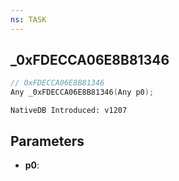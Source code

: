 ```yaml
---
ns: TASK
---
```

## _0xFDECCA06E8B81346

```c
// 0xFDECCA06E8B81346
Any _0xFDECCA06E8B81346(Any p0);
```

```
NativeDB Introduced: v1207
```

## Parameters
* **p0**:
